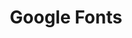 ---
codehost: https://github.com/https://github.com/google/fonts
logohandle: google_fonts
sort: googlefonts
title: Google Fonts
website: https://fonts.google.com/
wikipedia: https://en.wikipedia.org/wiki/Google_Fonts
---